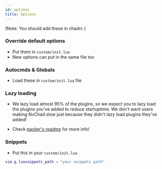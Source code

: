 ```yaml
---
id: options
title: Options
---
```


(Note: You should add these in chadrc )

### Override default options

- Put them in `custom/init.lua`
- New options can put in the same file too 

### Autocmds & Globals

- Load these in `custom/init.lua` file

### Lazy loading

- We lazy load almost 95% of the plugins, so we expect you to lazy load the plugins you've added to reduce startuptime. We don't want users making NvChad slow just because they didn't lazy load plugins they've added!

- Check [packer's readme](https://github.com/wbthomason/packer.nvim#specifying-plugins) for more info!

### Snippets 

- Put this in your `custom/init.lua` 

```lua
vim.g.luasnippets_path = "your snippets path"
```
